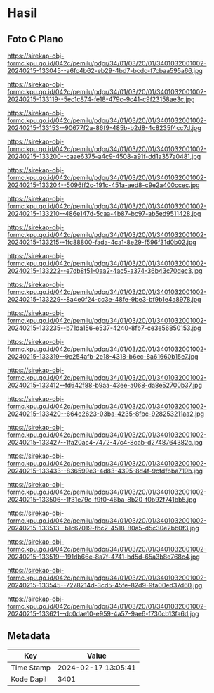 # Hasil

## Foto C Plano

https://sirekap-obj-formc.kpu.go.id/042c/pemilu/pdpr/34/01/03/20/01/3401032001002-20240215-133045--a6fc4b62-eb29-4bd7-bcdc-f7cbaa595a66.jpg

https://sirekap-obj-formc.kpu.go.id/042c/pemilu/pdpr/34/01/03/20/01/3401032001002-20240215-133119--5ec1c874-fe18-479c-9c41-c9f23158ae3c.jpg

https://sirekap-obj-formc.kpu.go.id/042c/pemilu/pdpr/34/01/03/20/01/3401032001002-20240215-133153--90677f2a-86f9-485b-b2d8-4c8235f4cc7d.jpg

https://sirekap-obj-formc.kpu.go.id/042c/pemilu/pdpr/34/01/03/20/01/3401032001002-20240215-133200--caae6375-a4c9-4508-a91f-dd1a357a0481.jpg

https://sirekap-obj-formc.kpu.go.id/042c/pemilu/pdpr/34/01/03/20/01/3401032001002-20240215-133204--5096ff2c-191c-451a-aed8-c9e2a400ccec.jpg

https://sirekap-obj-formc.kpu.go.id/042c/pemilu/pdpr/34/01/03/20/01/3401032001002-20240215-133210--486e147d-5caa-4b87-bc97-ab5ed9511428.jpg

https://sirekap-obj-formc.kpu.go.id/042c/pemilu/pdpr/34/01/03/20/01/3401032001002-20240215-133215--1fc88800-fada-4ca1-8e29-f596f31d0b02.jpg

https://sirekap-obj-formc.kpu.go.id/042c/pemilu/pdpr/34/01/03/20/01/3401032001002-20240215-133222--e7db8f51-0aa2-4ac5-a374-36b43c70dec3.jpg

https://sirekap-obj-formc.kpu.go.id/042c/pemilu/pdpr/34/01/03/20/01/3401032001002-20240215-133229--8a4e0f24-cc3e-48fe-9be3-bf9b1e4a8978.jpg

https://sirekap-obj-formc.kpu.go.id/042c/pemilu/pdpr/34/01/03/20/01/3401032001002-20240215-133235--b71da156-e537-4240-8fb7-ce3e56850153.jpg

https://sirekap-obj-formc.kpu.go.id/042c/pemilu/pdpr/34/01/03/20/01/3401032001002-20240215-133319--9c254afb-2e18-4318-b6ec-8a61660b15e7.jpg

https://sirekap-obj-formc.kpu.go.id/042c/pemilu/pdpr/34/01/03/20/01/3401032001002-20240215-133412--fd642f88-b9aa-43ee-a068-da8e52700b37.jpg

https://sirekap-obj-formc.kpu.go.id/042c/pemilu/pdpr/34/01/03/20/01/3401032001002-20240215-133420--664e2623-03ba-4235-8fbc-928253211aa2.jpg

https://sirekap-obj-formc.kpu.go.id/042c/pemilu/pdpr/34/01/03/20/01/3401032001002-20240215-133427--1fa20ac4-7472-47c4-8cab-d2748764382c.jpg

https://sirekap-obj-formc.kpu.go.id/042c/pemilu/pdpr/34/01/03/20/01/3401032001002-20240215-133433--836599e3-4d83-4395-8d4f-9cfdfbba719b.jpg

https://sirekap-obj-formc.kpu.go.id/042c/pemilu/pdpr/34/01/03/20/01/3401032001002-20240215-133506--1f31e79c-f9f0-46ba-8b20-f0b92f741bb5.jpg

https://sirekap-obj-formc.kpu.go.id/042c/pemilu/pdpr/34/01/03/20/01/3401032001002-20240215-133513--b1c67019-fbc2-4518-80a5-d5c30e2bb0f3.jpg

https://sirekap-obj-formc.kpu.go.id/042c/pemilu/pdpr/34/01/03/20/01/3401032001002-20240215-133519--191db66e-8a7f-4741-bd5d-65a3b8e768c4.jpg

https://sirekap-obj-formc.kpu.go.id/042c/pemilu/pdpr/34/01/03/20/01/3401032001002-20240215-133545--7278214d-3cd5-45fe-82d9-9fa00ed37d60.jpg

https://sirekap-obj-formc.kpu.go.id/042c/pemilu/pdpr/34/01/03/20/01/3401032001002-20240215-133621--dc0dae10-e959-4a57-9ae6-f730cb13fa6d.jpg


## Metadata

| Key        | Value               |
| ---------- | ------------------- |
| Time Stamp | 2024-02-17 13:05:41 |
| Kode Dapil | 3401                |



